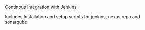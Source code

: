 Continous Integration with Jenkins

Includes Installation and setup scripts for jenkins, nexus repo and sonarqube 